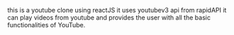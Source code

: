 this is a youtube clone using reactJS
it uses youtubev3 api from rapidAPI
it can play videos from youtube and provides the user with all the basic functionalities of YouTube.
